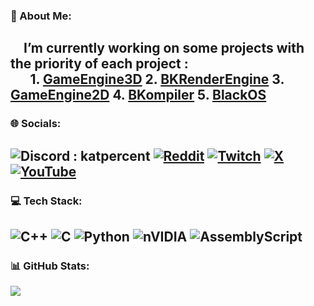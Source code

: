 ### 💫 About Me:  
&emsp;I’m currently working on some projects with the priority of each project :  
&emsp;&ensp;1. [GameEngine3D](https://github.com/katpercent/GameEngine3D) 2. [BKRenderEngine](https://github.com/katpercent/BKRenderEngine)  3. [GameEngine2D](https://github.com/katpercent/GameEngine2D)  4. [BKompiler](https://github.com/katpercent/BKompiler)  5. [BlackOS](https://github.com/katpercent/BlackOS)  
---
### 🌐 Socials:
![Discord](https://img.shields.io/badge/Discord-%237289DA.svg?logo=discord&logoColor=white) : katpercent [![Reddit](https://img.shields.io/badge/Reddit-%23FF4500.svg?logo=Reddit&logoColor=white)](https://reddit.com/user/katpercent) [![Twitch](https://img.shields.io/badge/Twitch-%239146FF.svg?logo=Twitch&logoColor=white)](https://twitch.tv/katpercent) [![X](https://img.shields.io/badge/X-black.svg?logo=X&logoColor=white)](https://x.com/katpercent) [![YouTube](https://img.shields.io/badge/YouTube-%23FF0000.svg?logo=YouTube&logoColor=white)](https://youtube.com/@katpercent) 
---
### 💻 Tech Stack:
![C++](https://img.shields.io/badge/c++-%2300599C.svg?style=for-the-badge&logo=c%2B%2B&logoColor=white) ![C](https://img.shields.io/badge/c-%2300599C.svg?style=for-the-badge&logo=c&logoColor=white) ![Python](https://img.shields.io/badge/python-3670A0?style=for-the-badge&logo=python&logoColor=ffdd54) ![nVIDIA](https://img.shields.io/badge/cuda-000000.svg?style=for-the-badge&logo=nVIDIA&logoColor=green) ![AssemblyScript](https://img.shields.io/badge/assembly%20script-%23000000.svg?style=for-the-badge&logo=assemblyscript&logoColor=white)  
---
### 📊 GitHub Stats:
![](https://github-readme-stats.vercel.app/api/top-langs/?username=katpercent&theme=dark&hide_border=true&include_all_commits=true&count_private=true&layout=compact)

